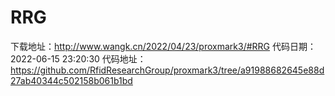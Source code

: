 # RRG
下载地址：http://www.wangk.cn/2022/04/23/proxmark3/#RRG
代码日期：2022-06-15 23:20:30
代码地址：https://github.com/RfidResearchGroup/proxmark3/tree/a91988682645e88d27ab40344c502158b061b1bd
